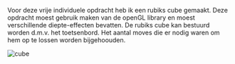 Voor deze vrije individuele opdracht heb ik een rubiks cube gemaakt. Deze opdracht moest gebruik maken van de openGL library en moest verschillende diepte-effecten bevatten. De rubiks cube kan bestuurd worden d.m.v. het toetsenbord. Het aantal moves die er nodig waren om hem op te lossen worden bijgehoouden.

![cube](https://user-images.githubusercontent.com/90836552/235920688-503f631b-6b2c-43de-9ffd-4b9ca794f201.JPG)

